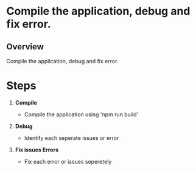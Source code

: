 # Compile the application, debug and fix error.

## Overview

Compile the application, debug and fix error.

# Steps

1. **Compile**
   - Compile the application using 'npm run build'

2. **Debug**
   - Identify each seperate issues or error

3. **Fix issues Errors**
   - Fix each error or issues seperetely
